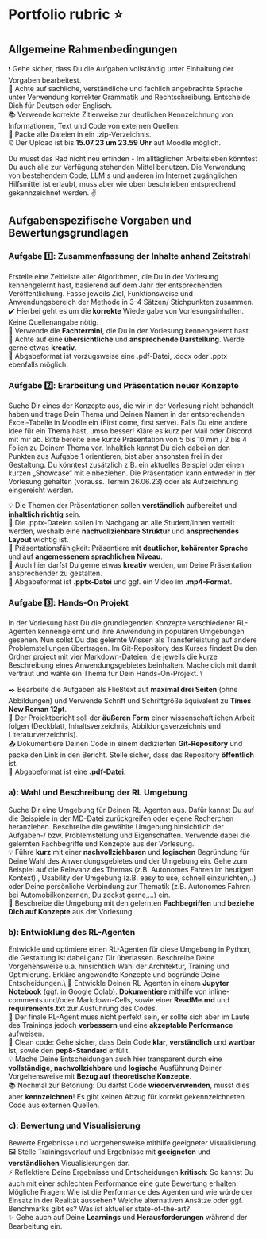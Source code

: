 #  Portfolio rubric ⭐

## Allgemeine Rahmenbedingungen 

❗ Gehe sicher, dass Du die Aufgaben vollständig unter Einhaltung der Vorgaben bearbeitest. \
💬 Achte auf sachliche, verständliche und fachlich angebrachte Sprache unter Verwendung korrekter Grammatik und Rechtschreibung. Entscheide Dich für Deutsch oder Englisch. \
📚 Verwende korrekte Zitierweise zur deutlichen Kennzeichnung von Informationen, Text und Code von externen Quellen. \
📁 Packe alle Dateien in ein .zip-Verzeichnis. \
⏰ Der Upload ist bis **15.07.23 um 23.59 Uhr** auf Moodle möglich.  

Du musst das Rad nicht neu erfinden - Im alltäglichen Arbeitsleben könntest Du auch alle zur Verfügung stehenden Mittel benutzen. Die Verwendung von bestehendem Code, LLM's und anderen im Internet zugänglichen Hilfsmittel ist erlaubt, muss aber wie oben beschrieben entsprechend gekennzeichnet werden. ✌️

## Aufgabenspezifische Vorgaben und Bewertungsgrundlagen

### Aufgabe 1️⃣: Zusammenfassung der Inhalte anhand Zeitstrahl
Erstelle eine Zeitleiste aller Algorithmen, die Du in der Vorlesung kennengelernt hast, basierend auf dem Jahr der entsprechenden Veröffentlichung. Fasse jeweils Ziel, Funktionsweise und Anwendungsbereich der Methode in 3-4 Sätzen/ Stichpunkten zusammen.\
✔️ Hierbei geht es um die **korrekte** Wiedergabe von Vorlesungsinhalten. Keine Quellenangabe nötig. \
📖 Verwende die **Fachtermini**, die Du in der Vorlesung kennengelernt hast. \
🎨 Achte auf eine **übersichtliche** und **ansprechende Darstellung**. Werde gerne etwas **kreativ**. \
📄 Abgabeformat ist vorzugsweise eine .pdf-Datei, .docx oder .pptx ebenfalls möglich.  

### Aufgabe 2️⃣: Erarbeitung und Präsentation neuer Konzepte
Suche Dir eines der Konzepte aus, die wir in der Vorlesung nicht behandelt haben und trage Dein Thema und Deinen Namen in der entsprechenden Excel-Tabelle in Moodle ein (First come, first serve). Falls Du eine andere Idee für ein Thema hast, umso besser! Kläre es kurz per Mail oder Discord mit mir ab.
Bitte bereite eine kurze Präsentation von 5 bis 10 min / 2 bis 4 Folien zu Deinem Thema vor. Inhaltlich kannst Du dich dabei an den Punkten aus Aufgabe 1 orientieren, bist aber ansonsten frei in der Gestaltung. Du könntest zusätzlich z.B. ein aktuelles Beispiel oder einen kurzen „Showcase“ mit einbeziehen. Die Präsentation kann entweder in der Vorlesung gehalten (vorauss. Termin 26.06.23) oder als Aufzeichnung eingereicht werden.

💡 Die Themen der Präsentationen sollen **verständlich** aufbereitet und **inhaltlich richtig** sein.\
🌸 Die .pptx-Dateien sollen im Nachgang an alle Student/innen verteilt werden, weshalb eine **nachvollziehbare Struktur** und **ansprechendes Layout** wichtig ist.\
💁 Präsentationsfähigkeit: Präsentiere mit **deutlicher, kohärenter Sprache** und auf **angemessenem sprachlichen Niveau**.\
🎨 Auch hier darfst Du gerne etwas **kreativ** werden, um Deine Präsentation ansprechender zu gestalten. \
📄 Abgabeformat ist **.pptx-Datei** und ggf. ein Video im **.mp4-Format**.

### Aufgabe 3️⃣: Hands-On Projekt
In der Vorlesung hast Du die grundlegenden Konzepte verschiedener RL-Agenten kennengelernt und ihre Anwendung in populären Umgebungen gesehen. Nun sollst Du das gelernte Wissen als Transferleistung auf andere Problemstellungen übertragen. 
Im Git-Repository des Kurses findest Du den Ordner project mit vier Markdown-Dateien, die jeweils die kurze Beschreibung eines Anwendungsgebietes beinhalten. Mache dich mit damit vertraut und wähle ein Thema für Dein Hands-On-Projekt. \

✒️ Bearbeite die Aufgaben als Fließtext auf **maximal drei Seiten** (ohne Abbildungen) und Verwende Schrift und Schriftgröße äquivalent zu **Times New Roman 12pt**.\
📑 Der Projektbericht soll der **äußeren Form** einer wissenschaftlichen Arbeit folgen (Deckblatt, Inhaltsverzeichnis, Abbildungsverzeichnis und Literaturverzeichnis).\
📤 Dokumentiere Deinen Code in einem dedizierten **Git-Repository** und packe den Link in den Bericht. Stelle sicher, dass das Repository **öffentlich** ist.\
📄 Abgabeformat ist eine **.pdf-Datei**.

### a): Wahl und Beschreibung der RL Umgebung
Suche Dir eine Umgebung für Deinen RL-Agenten aus. Dafür kannst Du auf die Beispiele in der MD-Datei zurückgreifen oder eigene Recherchen heranziehen. Beschreibe die gewählte Umgebung hinsichtlich der Aufgaben-/ bzw. Problemstellung und Eigenschaften. Verwende dabei die gelernten Fachbegriffe und Konzepte aus der Vorlesung.\
💡 Führe **kurz** mit einer **nachvollziehbaren** und **logischen** Begründung für Deine Wahl des Anwendungsgebietes und der Umgebung ein. Gehe zum Beispiel auf die Relevanz des Themas (z.B. Autonomes Fahren im heutigen Kontext) , Usability der Umgebung (z.B. easy to use, schnell einzurichten,..) oder Deine persönliche Verbindung zur Thematik (z.B. Autonomes Fahren bei Automobilkonzernen, Du zockst gerne,...) ein.\
📖 Beschreibe die Umgebung mit den gelernten **Fachbegriffen** und **beziehe Dich auf Konzepte** aus der Vorlesung.

### b): Entwicklung des RL-Agenten
Entwickle und optimiere einen RL-Agenten für diese Umgebung in Python, die Gestaltung ist dabei ganz Dir überlassen. Beschreibe Deine Vorgehensweise u.a. hinsichtlich Wahl der Architektur, Training und Optimierung. Erkläre angewandte Konzepte und begründe Deine Entscheidungen.\ 
📓 Entwickle Deinen RL-Agenten in einem **Jupyter Notebook** (ggf. in Google Colab). **Dokumentiere** mithilfe von inline-comments und/oder Markdown-Cells, sowie einer **ReadMe.md** und **requirements.txt** zur Ausführung des Codes.\
🤖 Der finale RL-Agent muss nicht perfekt sein, er sollte sich aber im Laufe des Trainings jedoch **verbessern** und eine **akzeptable Performance** aufweisen.\
🚿 Clean code: Gehe sicher, dass Dein Code **klar**, **verständlich** und **wartbar** ist, sowie den **pep8-Standard** erfüllt.\
💡 Mache Deine Entscheidungen auch hier transparent durch eine **vollständige**, **nachvollziehbare** und **logische** Ausführung Deiner Vorgehensweise mit **Bezug auf theoretische Konzepte**.\
📚 Nochmal zur Betonung: Du darfst Code **wiederverwenden**, musst dies aber **kennzeichnen**! Es gibt keinen Abzug für korrekt gekennzeichneten Code aus externen Quellen.

### c): Bewertung und Visualisierung
Bewerte Ergebnisse und Vorgehensweise mithilfe geeigneter Visualisierung. \
🖼️ Stelle Trainingsverlauf und Ergebnisse mit **geeigneten** und **verständlichen** Visualisierungen dar.\
⚡ Reflektiere Deine Ergebnisse und Entscheidungen **kritisch**: So kannst Du auch mit einer schlechten Performance eine gute Bewertung erhalten. Mögliche Fragen: Wie ist die Performance des Agenten und wie würde der Einsatz in der Realität aussehen? Welche alternativen Ansätze oder ggf. Benchmarks gibt es? Was ist aktueller state-of-the-art?\
✨ Gehe auch auf Deine **Learnings** und **Herausforderungen** während der Bearbeitung ein. 
